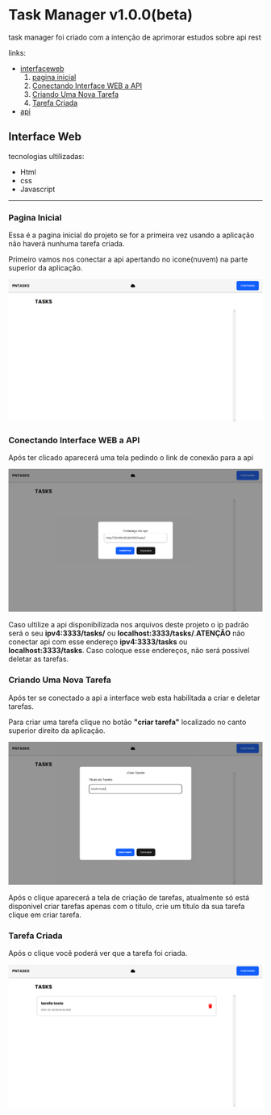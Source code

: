<h1>Task Manager v1.0.0(beta)</h1>
<p> task manager foi criado com a intenção de aprimorar estudos sobre api rest</p>


links:
<ul>
  <li><a href = "#interfaceWeb">interfaceweb</a>
     <ol type = "1">
        <li><a href = "#interfaceWebPaginaInicial">pagina inicial</a></li>
        <li><a href = "#interfaceWebConectandoApi">Conectando Interface WEB a API</a></li>
        <li><a href = "#interfaceWebCreateTask">Criando Uma Nova Tarefa</a></li>
        <li><a href = "#interfaceWebCreatedTask">Tarefa Criada</a></li>
     </ol>
   </li>
  <li><a href = "#interfaceWeb">api</a>
</ul>



<h2 id = "interfaceWeb">Interface Web</h2>
tecnologias ultilizadas:
<ul>
  <li>Html</li>
  <li>css</li>
  <li>Javascript</li>
</ul>
<hr>
<h3 id = "interfaceWebPaginaInicial">Pagina Inicial</h3>
  <p>Essa é a pagina inicial do projeto se for a primeira vez usando a aplicação não haverá nunhuma tarefa criada.</p>
  <p>Primeiro vamos nos conectar a api apertando no icone(nuvem) na parte superior da aplicação.</p>
<img src = "/interface/mainPage.png">
 <h3 id = "interfaceWebConectandoApi">Conectando Interface WEB a API</h3>
 <p>Após ter clicado aparecerá uma tela pedindo o link de conexão para a api </p>
<img src = "/interface/connectapi.png">  
<p>Caso ultilize a api disponibilizada nos arquivos deste projeto o ip padrão será o seu <strong>ipv4:3333/tasks/</strong> ou <strong>localhost:3333/tasks/</strong>.<strong>ATENÇÃO</strong> não conectar api com esse endereço <strong>ipv4:3333/tasks</strong> ou <strong>localhost:3333/tasks</strong>. Caso coloque esse endereços, não será possivel deletar as tarefas.</p>
 <h3 id = "interfaceWebCreateTask">Criando Uma Nova Tarefa</h3>
 <p>Após ter se conectado a api a interface web esta habilitada a criar e deletar tarefas.</p>
 <p>Para criar uma tarefa clique no botão <strong>"criar tarefa"</strong> localizado no canto superior direito da aplicação.</p>
<img src = "/interface/createtask.png"> 
 <p>Após o clique aparecerá a tela de criação de tarefas, atualmente só está disponivel criar tarefas apenas com o titulo, crie um titulo da sua tarefa clique em criar tarefa.</p>
 <h3 id = "interfaceWebCreatedTask">Tarefa Criada</h3>
 <p>Após o clique você poderá ver que a tarefa foi criada. </p>
<img src = "/interface/taskcreated.png"> 

